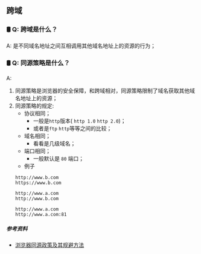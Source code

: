 ## 跨域

### 🛢 Q: 跨域是什么？
A: 是不同域名地址之间互相调用其他域名地址上的资源的行为；

### 🛢 Q: 同源策略是什么？
A: 
1. 同源策略是浏览器的安全保障，和跨域相对，同源策略限制了域名获取其他域名地址上的资源；
2. 同源策略的规定:
    + 协议相同；
        + 一般是`http`版本( `http 1.0` `http 2.0`)；
        + 或者是`ftp` `http`等等之间的比较；
    + 域名相同；
        + 看看是几级域名；
    + 端口相同；
        + 一般默认是 `80` 端口；
    + 例子
    ```
    http://www.b.com
    https://www.b.com 

    http://www.a.com
    http://www.b.com

    http://www.a.com
    http://www.a.com:81
   
    ```




















##### 参考资料
- [浏览器同源政策及其规避方法](http://www.ruanyifeng.com/blog/2016/04/same-origin-policy.html)
